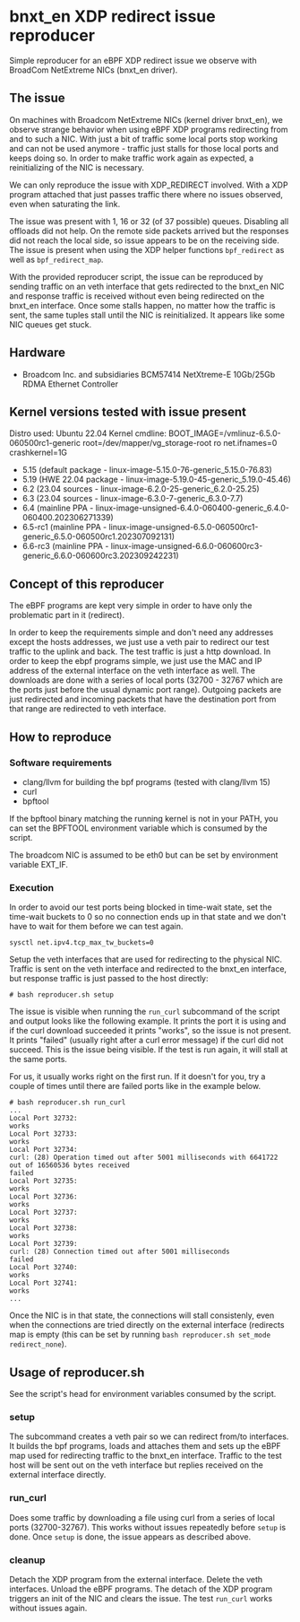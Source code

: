 # bnxt_en XDP redirect issue reproducer

Simple reproducer for an eBPF XDP redirect issue we observe with BroadCom 
NetExtreme NICs (bnxt_en driver).

## The issue

On machines with Broadcom NetExtreme NICs (kernel driver bnxt_en), we observe
strange behavior when using eBPF XDP programs redirecting from and to such a
NIC. With just a bit of traffic some local ports stop working and can not
be used anymore - traffic just stalls for those local ports and keeps doing so.
In order to make traffic work again as expected, a reinitializing of the NIC is 
necessary.

We can only reproduce the issue with XDP_REDIRECT involved. With a XDP program 
attached that just passes traffic there where no issues observed, even when
saturating the link.

The issue was present with 1, 16 or 32 (of 37 possible) queues. Disabling all
offloads did not help. On the remote side packets arrived but the responses did
not reach the local side, so issue appears to be on the receiving side. The
issue is present when using the XDP helper functions `bpf_redirect` as well as
`bpf_redirect_map`.

With the provided reproducer script, the issue can be reproduced by sending
traffic on an veth interface that gets redirected to the bnxt_en NIC and 
response traffic is received without even being redirected on the bnxt_en
interface. Once some stalls happen, no matter how the traffic is sent, the same
tuples stall until the NIC is reinitialized. It appears like some NIC queues
get stuck.

## Hardware

* Broadcom Inc. and subsidiaries BCM57414 NetXtreme-E 10Gb/25Gb RDMA Ethernet Controller

## Kernel versions tested with issue present

Distro used: Ubuntu 22.04
Kernel cmdline: BOOT_IMAGE=/vmlinuz-6.5.0-060500rc1-generic root=/dev/mapper/vg_storage-root ro net.ifnames=0 crashkernel=1G

* 5.15    (default package   - linux-image-5.15.0-76-generic_5.15.0-76.83)
* 5.19    (HWE 22.04 package - linux-image-5.19.0-45-generic_5.19.0-45.46)
* 6.2     (23.04 sources     - linux-image-6.2.0-25-generic_6.2.0-25.25)
* 6.3     (23.04 sources     - linux-image-6.3.0-7-generic_6.3.0-7.7)
* 6.4     (mainline PPA      - linux-image-unsigned-6.4.0-060400-generic_6.4.0-060400.202306271339)
* 6.5-rc1 (mainline PPA      - linux-image-unsigned-6.5.0-060500rc1-generic_6.5.0-060500rc1.202307092131)
* 6.6-rc3 (mainline PPA      - linux-image-unsigned-6.6.0-060600rc3-generic_6.6.0-060600rc3.202309242231)

## Concept of this reproducer

The eBPF programs are kept very simple in order to have only the problematic
part in it (redirect).

In order to keep the requirements simple and don't need any addresses except
the hosts addresses, we just use a veth pair to redirect our test traffic to the
uplink and back. The test traffic is just a http download. In order to 
keep the ebpf programs simple, we just use the MAC and IP address of the 
external interface on the veth interface as well. The downloads are done with a
series of local ports (32700 - 32767 which are the ports just before the usual
dynamic port range). Outgoing packets are just redirected and incoming packets
that have the destination port from that range are redirected to veth interface.

## How to reproduce

### Software requirements

* clang/llvm for building the bpf programs (tested with clang/llvm 15)
* curl
* bpftool

If the bpftool binary matching the running kernel is not in your PATH, you can
set the BPFTOOL environment variable which is consumed by the script.

The broadcom NIC is assumed to be eth0 but can be set by environment variable 
EXT_IF.

### Execution

In order to avoid our test ports being blocked in time-wait state, set
the time-wait buckets to 0 so no connection ends up in that state and we don't 
have to wait for them before we can test again.

```
sysctl net.ipv4.tcp_max_tw_buckets=0
```

Setup the veth interfaces that are used for redirecting to the physical NIC.
Traffic is sent on the veth interface and redirected to the bnxt_en interface,
but response traffic is just passed to the host directly:

```
# bash reproducer.sh setup
```

The issue is visible when running the `run_curl` subcommand of the script and
output looks like the following example. It prints the port it is using and if
the curl download succeeded it prints "works", so the issue is not present. It
prints "failed" (usually right after a curl error message) if the curl did not
succeed. This is the issue being visible. If the test is run again, it will
stall at the same ports.

For us, it usually works right on the first run. If it doesn't for you, try a
couple of times until there are failed ports like in the example below.

```
# bash reproducer.sh run_curl
...
Local Port 32732:
works
Local Port 32733:
works
Local Port 32734:
curl: (28) Operation timed out after 5001 milliseconds with 6641722 out of 16560536 bytes received
failed
Local Port 32735:
works
Local Port 32736:
works
Local Port 32737:
works
Local Port 32738:
works
Local Port 32739:
curl: (28) Connection timed out after 5001 milliseconds
failed
Local Port 32740:
works
Local Port 32741:
works
...
```

Once the NIC is in that state, the connections will stall consistenly, even when
the connections are tried directly on the external interface (redirects map is 
empty (this can be set by running `bash reproducer.sh set_mode redirect_none`).

## Usage of reproducer.sh

See the script's head for environment variables consumed by the script.

### setup

The subcommand creates a veth pair so we can redirect from/to interfaces. It 
builds the bpf programs, loads and attaches them and sets up the eBPF map used
for redirecting traffic to the bnxt_en interface. Traffic to the test host will
be sent out on the veth interface but replies received on the external interface
directly.

### run_curl

Does some traffic by downloading a file using curl from a series of local ports
(32700-32767). This works without issues repeatedly before `setup` is done. Once
`setup` is done, the issue appears as described above.

### cleanup

Detach the XDP program from the external interface. Delete the veth interfaces.
Unload the eBPF programs. The detach of the XDP program triggers an init of the
NIC and clears the issue. The test `run_curl` works without issues again.

